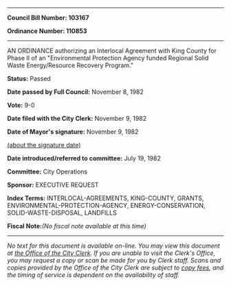 

********

**Council Bill Number: 103167**
   
**Ordinance Number: 110853**
********

 AN ORDINANCE authorizing an Interlocal Agreement with King County for Phase II of an "Environmental Protection Agency funded Regional Solid Waste Energy/Resource Recovery Program."

**Status:** Passed
   
**Date passed by Full Council:** November 8, 1982
   
**Vote:** 9-0
   
**Date filed with the City Clerk:** November 9, 1982
   
**Date of Mayor's signature:** November 9, 1982
   
[(about the signature date)](/~public/approvaldate.htm)
   
   
   
**Date introduced/referred to committee:** July 19, 1982
   
**Committee:** City Operations
   
**Sponsor:** EXECUTIVE REQUEST
   
   
**Index Terms:** INTERLOCAL-AGREEMENTS, KING-COUNTY, GRANTS, ENVIRONMENTAL-PROTECTION-AGENCY, ENERGY-CONSERVATION, SOLID-WASTE-DISPOSAL, LANDFILLS

**Fiscal Note:**_(No fiscal note available at this time)_
********

_No text for this document is available on-line. You may view this document at [the Office of the City Clerk](http://www.seattle.gov/leg/clerk/contactUs.htm). If you are unable to visit the Clerk's Office, you may request a copy or scan be made for you by Clerk staff. Scans and copies provided by the Office of the City Clerk are subject to [copy fees](http://clerk.seattle.gov/~public/clerkfees.htm), and the timing of service is dependent on the availability of staff._


